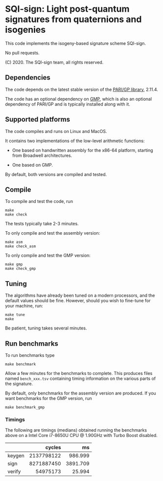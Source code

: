 # SQI-sign: Light post-quantum signatures from quaternions and isogenies

This code implements the isogeny-based signature scheme SQI-sign.

No pull requests.

(C) 2020. The SQI-sign team, all rights reserved.

## Dependencies

The code depends on the latest stable version of the [PARI/GP
library](http://pari.math.u-bordeaux.fr/), 2.11.4.

The code has an optional dependency on [GMP](https://gmplib.org/),
which is also an optional dependency of PARI/GP and is typically
installed along with it.

## Supported platforms

The code compiles and runs on Linux and MacOS.

It contains two implementations of the low-level arithmetic functions:

- One based on handwritten assembly for the x86-64 platform,
  starting from Broadwell architectures.

- One based on GMP.

By default, both versions are compiled and tested.

## Compile

To compile and test the code, run

```
make
make check
```

The tests typically take 2-3 minutes.

To only compile and test the assembly version:

```
make asm
make check_asm
```

To only compile and test the GMP version:

```
make gmp
make check_gmp
```

## Tuning

The algorithms have already been tuned on a modern processors, and the
default values should be fine. However, should you wish to fine-tune
for your machine, run:

```
make tune
make
```

Be patient, tuning takes several minutes.

## Run benchmarks

To run benchmarks type

```
make benchmark
```

Allow a few minutes for the benchmarks to complete.  This produces
files named `bench_xxx.tsv` containing timing information on the
various parts of the signature.

By default, only benchmarks for the assembly version are produced. If
you want benchmarks for the GMP version, run

```
make benchmark_gmp
```

### Timings

The following are timings (medians) obtained running the benchmarks
above on a Intel Core i7-8650U CPU @ 1.90GHz with Turbo Boost
disabled.

|        |     cycles |       ms |
|:-------|-----------:|---------:|
| keygen | 2137798122 |  986.999 |
| sign   | 8271887450 | 3891.709 |
| verify |   54975173 |   25.994 | 
